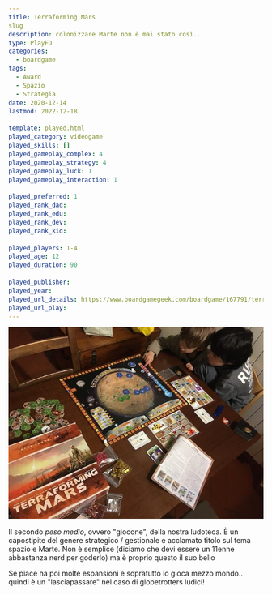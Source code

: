 ```yaml
---
title: Terraforming Mars
slug
description: colonizzare Marte non è mai stato così...
type: PlayED
categories:
  - boardgame
tags:
  - Award
  - Spazio
  - Strategia
date: 2020-12-14
lastmod: 2022-12-18

template: played.html
played_category: videogame
played_skills: []
played_gameplay_complex: 4
played_gameplay_strategy: 4
played_gameplay_luck: 1
played_gameplay_interaction: 1

played_preferred: 1
played_rank_dad: 
played_rank_edu:
played_rank_dev:
played_rank_kid: 

played_players: 1-4
played_age: 12
played_duration: 90

played_publisher: 
played_year: 
played_url_details: https://www.boardgamegeek.com/boardgame/167791/terraforming-mars
played_url_play: 
---
```


![](img/terraformingmars.webp)

Il secondo *peso medio*, ovvero "giocone", della nostra ludoteca.
È un capostipite del genere strategico / gestionale e acclamato titolo sul tema spazio e Marte. Non è semplice (diciamo che devi essere un 11enne abbastanza nerd per goderlo) ma è proprio questo il suo bello

Se piace ha poi molte espansioni e sopratutto lo gioca mezzo mondo.. quindi è un "lasciapassare" nel caso di globetrotters ludici!

